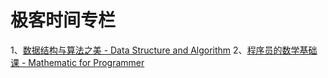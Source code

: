 # 极客时间专栏

1、[数据结构与算法之美 - Data Structure and Algorithm]()
2、[程序员的数学基础课 - Mathematic for Programmer](https://github.com/qinggeouye/GeekTime/tree/master/MathematicProgrammer)
